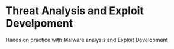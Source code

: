 # Threat Analysis and Exploit Develpoment
Hands on practice with Malware analysis and Exploit Development
